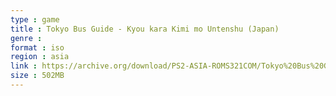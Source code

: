 ```yaml
---
type : game
title : Tokyo Bus Guide - Kyou kara Kimi mo Untenshu (Japan)
genre : 
format : iso
region : asia
link : https://archive.org/download/PS2-ASIA-ROMS321COM/Tokyo%20Bus%20Guide%20-%20Kyou%20kara%20Kimi%20mo%20Untenshu%20%28Japan%29.7z
size : 502MB
---
```

